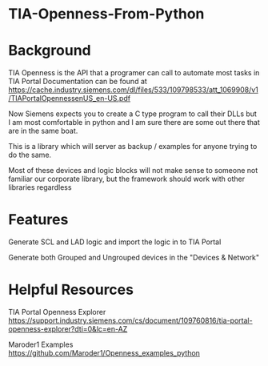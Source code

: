 # TIA-Openness-From-Python

# Background
TIA Openness is the API that a programer can call to automate most tasks in TIA Portal
Documentation can be found at https://cache.industry.siemens.com/dl/files/533/109798533/att_1069908/v1/TIAPortalOpennessenUS_en-US.pdf

Now Siemens expects you to create a C type program to call their DLLs but I am most comfortable in python and I am sure there are some out there that are in the same boat.

This is a library which will server as backup / examples for anyone trying to do the same.

Most of these devices and logic blocks will not make sense to someone not familiar our corporate library, but the framework should work with other libraries regardless

# Features

Generate SCL and LAD logic and import the logic in to TIA Portal

Generate both Grouped and Ungrouped devices in the "Devices & Network"

# Helpful Resources

TIA Portal Openness Explorer https://support.industry.siemens.com/cs/document/109760816/tia-portal-openness-explorer?dti=0&lc=en-AZ

Maroder1 Examples https://github.com/Maroder1/Openness_examples_python
